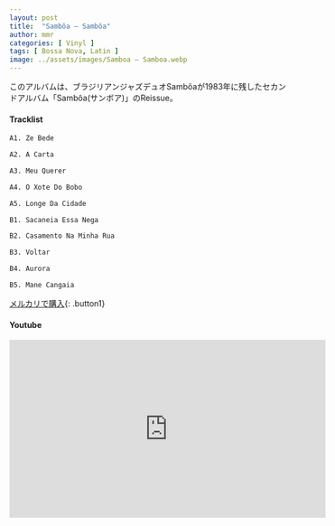 ```yaml
---
layout: post
title:  "Sambôa – Sambôa"
author: mmr
categories: [ Vinyl ]
tags: [ Bossa Nova, Latin ]
image: ../assets/images/Samboa – Samboa.webp
---
```


このアルバムは、ブラジリアンジャズデュオSambôaが1983年に残したセカンドアルバム「Sambôa(サンボア)」のReissue。

#### Tracklist
```md
A1. Ze Bede

A2. A Carta

A3. Meu Querer

A4. O Xote Do Bobo

A5. Longe Da Cidade

B1. Sacaneia Essa Nega

B2. Casamento Na Minha Rua

B3. Voltar

B4. Aurora

B5. Mane Cangaia
```

[メルカリで購入](https://jp.mercari.com/item/m50258668911?afid=6142608987){: .button1}

#### Youtube
<iframe width="560" height="315" src="https://www.youtube.com/embed/3QRgl3azc1o?si=xieWxqmGqe-XlseO" title="YouTube video player" frameborder="0" allow="accelerometer; autoplay; clipboard-write; encrypted-media; gyroscope; picture-in-picture; web-share" referrerpolicy="strict-origin-when-cross-origin" allowfullscreen></iframe>